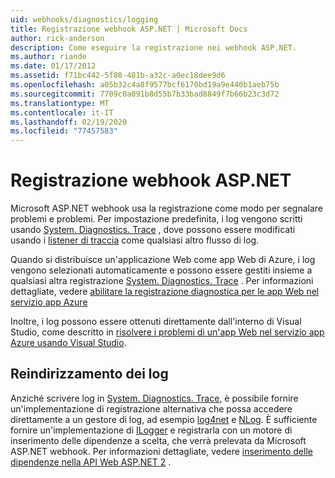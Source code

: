 ```yaml
---
uid: webhooks/diagnostics/logging
title: Registrazione webhook ASP.NET | Microsoft Docs
author: rick-anderson
description: Come eseguire la registrazione nei webhook ASP.NET.
ms.author: riande
ms.date: 01/17/2012
ms.assetid: f71bc442-5f80-481b-a32c-a0ec18dee9d6
ms.openlocfilehash: a05b32c4a8f9577bcf6170bd19a9e440b1aeb75b
ms.sourcegitcommit: 7709c0a091b8d55b7b33bad8849f7b66b23c3d72
ms.translationtype: MT
ms.contentlocale: it-IT
ms.lasthandoff: 02/19/2020
ms.locfileid: "77457583"
---
```

# <a name="aspnet-webhooks-logging"></a>Registrazione webhook ASP.NET

Microsoft ASP.NET webhook usa la registrazione come modo per segnalare problemi e problemi. Per impostazione predefinita, i log vengono scritti usando [System. Diagnostics. Trace](https://msdn.microsoft.com/library/system.diagnostics.trace) , dove possono essere modificati usando i [listener di traccia](https://msdn.microsoft.com/library/system.diagnostics.tracelistener.aspx) come qualsiasi altro flusso di log.

Quando si distribuisce un'applicazione Web come app Web di Azure, i log vengono selezionati automaticamente e possono essere gestiti insieme a qualsiasi altra registrazione [System. Diagnostics. Trace](https://msdn.microsoft.com/library/system.diagnostics.trace) . Per informazioni dettagliate, vedere [abilitare la registrazione diagnostica per le app Web nel servizio app Azure](https://azure.microsoft.com/documentation/articles/web-sites-enable-diagnostic-log/)

Inoltre, i log possono essere ottenuti direttamente dall'interno di Visual Studio, come descritto in [risolvere i problemi di un'app Web nel servizio app Azure usando Visual Studio](https://azure.microsoft.com/documentation/articles/web-sites-dotnet-troubleshoot-visual-studio/#webserverlogs).

## <a name="redirecting-logs"></a>Reindirizzamento dei log

Anziché scrivere log in [System. Diagnostics. Trace](https://msdn.microsoft.com/library/system.diagnostics.trace), è possibile fornire un'implementazione di registrazione alternativa che possa accedere direttamente a un gestore di log, ad esempio [log4net](http://logging.apache.org/log4net/) e [NLog](http://nlog-project.org/). È sufficiente fornire un'implementazione di [ILogger](https://github.com/aspnet/AspNetWebHooks/blob/master/src/Microsoft.AspNet.WebHooks.Common/Diagnostics/ILogger.cs) e registrarla con un motore di inserimento delle dipendenze a scelta, che verrà prelevata da Microsoft ASP.NET webhook. Per informazioni dettagliate, vedere [inserimento delle dipendenze nella API Web ASP.NET 2](https://www.asp.net/web-api/overview/advanced/dependency-injection) .
